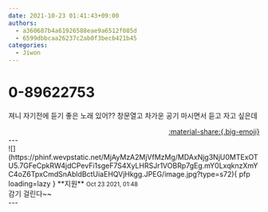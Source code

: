 ```yaml
---
date: 2021-10-23 01:41:43+09:00
authors:
  - a360687b4a61926588eae9a6512f085d
  - 6599dbbcaa26237c2ab0f3becb421b45
categories:
  - Jiwon
---
```


# 0-89622753

<div class="post-container" markdown="1">
<div class="content-container md-sidebar__scrollwrap" markdown="1">

져니 자기전에 듣기 좋은 노래 있어?? 창문열고 차가운 공기 마시면서 듣고 자고 싶은데

</div>
</div>

<div style="text-align: right;" markdown="1">
<a href="https://weverse.io/fromis9/fanpost/0-89622753" style="text-align: right;">:material-share:{.big-emoji}</a>
</div>
---

<div class="comments-container md-sidebar__scrollwrap" markdown="1">
<div class="comment" markdown="1">
<div class='id-container' markdown="1">
![](https://phinf.wevpstatic.net/MjAyMzA2MjVfMzMg/MDAxNjg3NjU0MTExOTU5.7GFeCpkRW4jdCPevFi1sgeF7S4XyLHRSJr1VOBRp7gEg.mY0LxqknzXmYC4oZ6TpxCmdSnAbldBctUiaEHQVjHkgg.JPEG/image.jpg?type=s72){ pfp loading=lazy }
**<span class="artist">지원</span>** <small>Oct 23 2021, 01:48</small><br>
</div>
<div class='comment-body' markdown="1">
감기 걸린다~~
</div>
</div>
</div>
---
